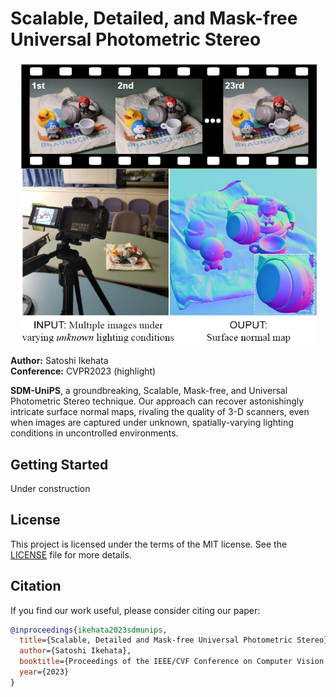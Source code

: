 # Scalable, Detailed, and Mask-free Universal Photometric Stereo

<p align="center">
  <img src="./.images/teaser.jpg" width="480px">
</p>

**Author:** Satoshi Ikehata  
**Conference:** CVPR2023 (highlight)

**SDM-UniPS**, a groundbreaking, Scalable, Mask-free, and Universal Photometric Stereo technique. Our approach can recover astonishingly intricate surface normal maps, rivaling the quality of 3-D scanners, even when images are captured under unknown, spatially-varying lighting conditions in uncontrolled environments.

## Getting Started

Under construction

## License

This project is licensed under the terms of the MIT license. See the [LICENSE](./LICENSE) file for more details.

## Citation

If you find our work useful, please consider citing our paper:

```bibtex
@inproceedings{ikehata2023sdmunips,
  title={Scalable, Detailed and Mask-free Universal Photometric Stereo},
  author={Satoshi Ikehata},
  booktitle={Proceedings of the IEEE/CVF Conference on Computer Vision and Pattern Recognition (CVPR)},
  year={2023}
}
